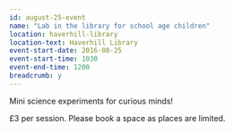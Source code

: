 ```yaml
---
id: august-25-event
name: "Lab in the library for school age children"
location: haverhill-library
location-text: Haverhill Library
event-start-date: 2016-08-25
event-start-time: 1030
event-end-time: 1200
breadcrumb: y
---
```

Mini science experiments for curious minds!

£3 per session. Please book a space as places are limited.
